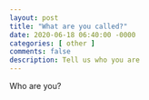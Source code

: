 ```yaml
---
layout: post
title: "What are you called?"
date: 2020-06-18 06:40:00 -0000
categories: [ other ]
comments: false
description: Tell us who you are
---
```

Who are you?

